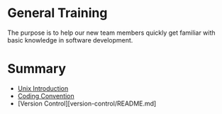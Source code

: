 # General Training
The purpose is to help our new team members quickly get familiar with basic knowledge in software development.

# Summary
- [Unix Introduction](unix/README.md)
- [Coding Convention](coding-convention/README.md)
- [Version Control][version-control/README.md]
